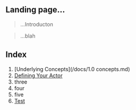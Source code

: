 

## Landing page...
> ...Introducton




> ...blah

## Index
1. [Underlying Concepts](/docs/1.0 concepts.md)
2. [Defining Your Actor](/docs/2_actors/your_actor.md)
3. three
4. four
5. five
6. [Test](/docs/test.md)








